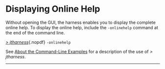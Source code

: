
# Displaying Online Help

Without opening the GUI, the harness enables you to display the complete online help. To display the
online help, include the `-onlinehelp` command at the end of the command line.

[*\> jtharness*](aboutExamples.html){.nopdf} `-onlinehelp`

See [About the Command-Line Examples](aboutExamples.html) for a description of the use of *\>
jtharness*.

----------------------------------------------------------------------------------------------------


